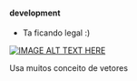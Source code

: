 #### development

* Ta ficando legal :)

[![IMAGE ALT TEXT HERE](http://img.youtube.com/vi/l2ZMYVXrnsk/0.jpg)](http://www.youtube.com/watch?v=l2ZMYVXrnsk)

Usa muitos conceito de vetores 
